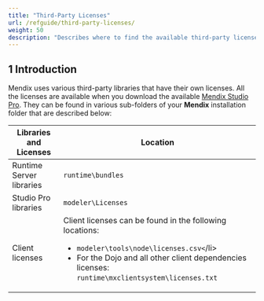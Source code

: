 ```yaml
---
title: "Third-Party Licenses"
url: /refguide/third-party-licenses/
weight: 50
description: "Describes where to find the available third-party licenses in Mendix."
---
```


## 1 Introduction

Mendix uses various third-party libraries that have their own licenses. All the licenses are available when you download the available [Mendix Studio Pro](https://marketplace.mendix.com/link/studiopro/). They can be found in various sub-folders of your **Mendix** installation folder that are described below:

| Libraries and Licenses   | Location                                                     |
| ------------------------ | ------------------------------------------------------------ |
| Runtime Server libraries | `runtime\bundles`                                         |
| Studio Pro libraries     | `modeler\Licenses`                                         |
| Client licenses          | Client licenses can be found in the following locations: <ul><li>`modeler\tools\node\licenses.csv<`/li><li>For the Dojo and all other client dependencies licenses: `runtime\mxclientsystem\licenses.txt`</li></ul>|
